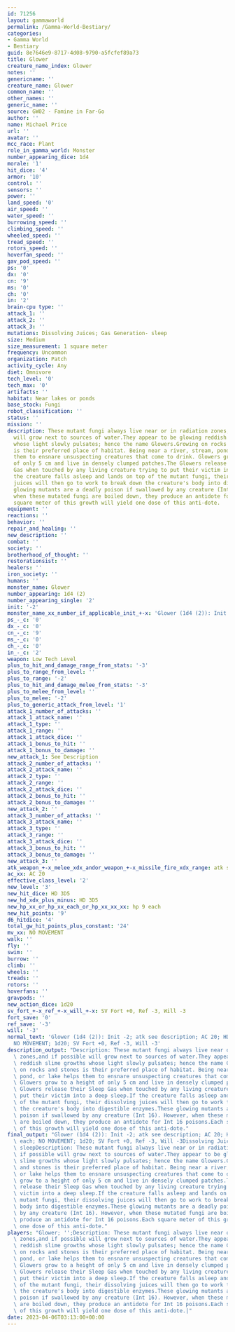 ```yaml
---
id: 71256
layout: gammaworld
permalink: /Gamma-World-Bestiary/
categories:
- Gamma World
- Bestiary
guid: 8e7646e9-8717-4d08-9790-a5fcfef89a73
title: Glower
creature_name_index: Glower
notes: ''
genericname: ''
creature_name: Glower
common_name: ''
other_names: ''
generic_name: ''
source: GW02 - Famine in Far-Go
author: ''
name: Michael Price
url: ''
avatar: ''
mcc_race: Plant
role_in_gamma_world: Monster
number_appearing_dice: 1d4
morale: '1'
hit_dice: '4'
armor: '10'
control: ''
sensors: ''
power: ''
land_speed: '0'
air_speed: ''
water_speed: ''
burrowing_speed: ''
climbing_speed: ''
wheeled_speed: ''
tread_speed: ''
rotors_speed: ''
hoverfan_speed: ''
gav_pod_speed: ''
ps: '0'
dx: '0'
cn: '9'
ms: '0'
ch: '0'
in: '2'
brain-cpu type: ''
attack_1: ''
attack_2: ''
attack_3: ''
mutations: Dissolving Juices; Gas Generation- sleep
size: Medium
size_measurement: 1 square meter
frequency: Uncommon
organization: Patch
activity_cycle: Any
diet: Omnivore
tech_level: '0'
tech_max: '0'
artifacts: ''
habitat: Near lakes or ponds
base_stock: Fungi
robot_classification: ''
status: ''
mission: ''
description: These mutant fungi always live near or in radiation zones,and if possible
  will grow next to sources of water.They appear to be glowing reddish slime growths
  whose light slowly pulsates; hence the name Glowers.Growing on rocks and stones
  is their preferred place of habitat. Being near a river, stream, pond, or lake helps
  them to ensnare unsuspecting creatures that come to drink. Glowers grow to a height
  of only 5 cm and live in densely clumped patches.The Glowers release their Sleep
  Gas when touched by any living creature trying to put their victim into a deep sleep.If
  the creature falls asleep and lands on top of the mutant fungi, their dissolving
  juices will then go to work to break down the creature's body into digestible enzymes.These
  glowing mutants are a deadly poison if swallowed by any creature (Int 16). However,
  when these mutated fungi are boiled down, they produce an antidote for Int 16 poisons.Each
  square meter of this growth will yield one dose of this anti-dote.
equipment: ''
reactions: ''
behavior: ''
repair_and_healing: ''
new_description: ''
combat: ''
society: ''
brotherhood_of_thought: ''
restorationsist: ''
healers: ''
iron_society: ''
humans: ''
monster_name: Glower
number_appearing: 1d4 (2)
number_appearing_single: '2'
init: '-2'
monster_name_xx_number_if_applicable_init_+-x: 'Glower (1d4 (2)): Init -2'
ps_-_c: '0'
dx_-_c: '0'
cn_-_c: '9'
ms_-_c: '0'
ch_-_c: '0'
in_-_c: '2'
weapon: Low Tech Level
plus_to_hit_and_damage_range_from_stats: '-3'
plus_to_range_from_level: ''
plus_to_range: '-2'
plus_to_hit_and_damage_melee_from_stats: '-3'
plus_to_melee_from_level: ''
plus_to_melee: '-2'
plus_to_generic_attack_from_level: '1'
attack_1_number_of_attacks: ''
attack_1_attack_name: ''
attack_1_type: ''
attack_1_range: ''
attack_1_attack_dice: ''
attack_1_bonus_to_hit: ''
attack_1_bonus_to_damage: ''
new_attack_1: See Description
attack_2_number_of_attacks: ''
attack_2_attack_name: ''
attack_2_type: ''
attack_2_range: ''
attack_2_attack_dice: ''
attack_2_bonus_to_hit: ''
attack_2_bonus_to_damage: ''
new_attack_2: ''
attack_3_number_of_attacks: ''
attack_3_attack_name: ''
attack_3_type: ''
attack_3_range: ''
attack_3_attack_dice: ''
attack_3_bonus_to_hit: ''
attack_3_bonus_to_damage: ''
new_attack_3: ''
atk_weapon_+-x_melee_xdx_andor_weapon_+-x_missile_fire_xdx_range: atk see description
ac_xx: AC 20
effective_class_level: '2'
new_level: '3'
new_hit_dice: HD 3D5
new_hd_xdx_plus_minus: HD 3D5
new_hp_xx_or_hp_xx_each_or_hp_xx_xx_xx: hp 9 each
new_hit_points: '9'
d6_hitdice: '4'
total_gw_hit_points_plus_constant: '24'
mv_xx: NO MOVEMENT
walk: ''
fly: ''
swim: ''
burrow: ''
climb: ''
wheels: ''
treads: ''
rotors: ''
hoverfans: ''
gravpods: ''
new_action_dice: 1d20
sv_fort_+-x_ref_+-x_will_+-x: SV Fort +0, Ref -3, Will -3
fort_save: '0'
ref_save: '-3'
will: '-3'
normal_text: 'Glower (1d4 (2)): Init -2; atk see description; AC 20; HD 3D5 hp 9 each;
  NO MOVEMENT; 1d20; SV Fort +0, Ref -3, Will -3'
description_output: "Description: These mutant fungi always live near or in radiation\
  \ zones,and if possible will grow next to sources of water.They appear to be glowing\
  \ reddish slime growths whose light slowly pulsates; hence the name Glowers.Growing\
  \ on rocks and stones is their preferred place of habitat. Being near a river, stream,\
  \ pond, or lake helps them to ensnare unsuspecting creatures that come to drink.\
  \ Glowers grow to a height of only 5 cm and live in densely clumped patches.The\
  \ Glowers release their Sleep Gas when touched by any living creature trying to\
  \ put their victim into a deep sleep.If the creature falls asleep and lands on top\
  \ of the mutant fungi, their dissolving juices will then go to work to break down\
  \ the creature's body into digestible enzymes.These glowing mutants are a deadly\
  \ poison if swallowed by any creature (Int 16). However, when these mutated fungi\
  \ are boiled down, they produce an antidote for Int 16 poisons.Each square meter\
  \ of this growth will yield one dose of this anti-dote."
final_output: "Glower (1d4 (2)): Init -2; atk see description; AC 20; HD 3D5 hp 9\
  \ each; NO MOVEMENT; 1d20; SV Fort +0, Ref -3, Will -3Dissolving Juices; Gas Generation-\
  \ sleepDescription: These mutant fungi always live near or in radiation zones,and\
  \ if possible will grow next to sources of water.They appear to be glowing reddish\
  \ slime growths whose light slowly pulsates; hence the name Glowers.Growing on rocks\
  \ and stones is their preferred place of habitat. Being near a river, stream, pond,\
  \ or lake helps them to ensnare unsuspecting creatures that come to drink. Glowers\
  \ grow to a height of only 5 cm and live in densely clumped patches.The Glowers\
  \ release their Sleep Gas when touched by any living creature trying to put their\
  \ victim into a deep sleep.If the creature falls asleep and lands on top of the\
  \ mutant fungi, their dissolving juices will then go to work to break down the creature's\
  \ body into digestible enzymes.These glowing mutants are a deadly poison if swallowed\
  \ by any creature (Int 16). However, when these mutated fungi are boiled down, they\
  \ produce an antidote for Int 16 poisons.Each square meter of this growth will yield\
  \ one dose of this anti-dote."
players: "Glower; '';Description: These mutant fungi always live near or in radiation\
  \ zones,and if possible will grow next to sources of water.They appear to be glowing\
  \ reddish slime growths whose light slowly pulsates; hence the name Glowers.Growing\
  \ on rocks and stones is their preferred place of habitat. Being near a river, stream,\
  \ pond, or lake helps them to ensnare unsuspecting creatures that come to drink.\
  \ Glowers grow to a height of only 5 cm and live in densely clumped patches.The\
  \ Glowers release their Sleep Gas when touched by any living creature trying to\
  \ put their victim into a deep sleep.If the creature falls asleep and lands on top\
  \ of the mutant fungi, their dissolving juices will then go to work to break down\
  \ the creature's body into digestible enzymes.These glowing mutants are a deadly\
  \ poison if swallowed by any creature (Int 16). However, when these mutated fungi\
  \ are boiled down, they produce an antidote for Int 16 poisons.Each square meter\
  \ of this growth will yield one dose of this anti-dote.|"
date: 2023-04-06T03:13:00+00:00
---
```

</br>
